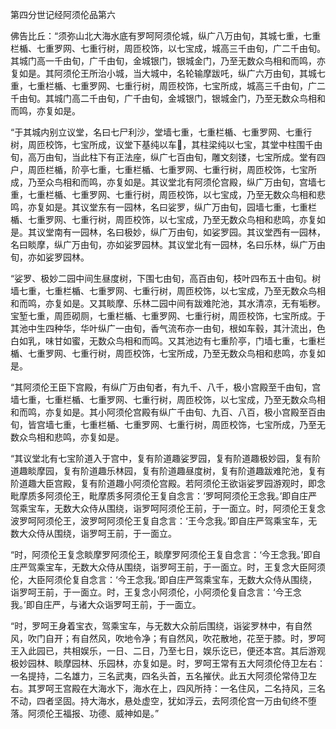   第四分世记经阿须伦品第六

  佛告比丘：“须弥山北大海水底有罗呵阿须伦城，纵广八万由旬，其城七重，七重栏楯、七重罗网、七重行树，周匝校饰，以七宝成，城高三千由旬，广二千由旬。其城门高一千由旬，广千由旬，金城银门，银城金门，乃至无数众鸟相和而鸣，亦复如是。其阿须伦王所治小城，当大城中，名轮输摩跋吒，纵广六万由旬，其城七重，七重栏楯、七重罗网、七重行树，周匝校饰，七宝所成，城高三千由旬，广二千由旬。其城门高二千由旬，广千由旬，金城银门，银城金门，乃至无数众鸟相和而鸣，亦复如是。

  “于其城内别立议堂，名曰七尸利沙，堂墙七重，七重栏楯、七重罗网、七重行树，周匝校饰，七宝所成，议堂下基纯以车𤦲，其柱梁纯以七宝，其堂中柱围千由旬，高万由旬，当此柱下有正法座，纵广七百由旬，雕文刻镂，七宝所成。堂有四户，周匝栏楯，阶亭七重，七重栏楯、七重罗网、七重行树，周匝校饰，七宝所成，乃至众鸟相和而鸣，亦复如是。其议堂北有阿须伦宫殿，纵广万由旬，宫墙七重，七重栏楯、七重罗网、七重行树，周匝校饰，以七宝成，乃至无数众鸟相和悲鸣，亦复如是。其议堂东有一园林，名曰娑罗，纵广万由旬，园墙七重，七重栏楯、七重罗网、七重行树，周匝校饰，以七宝成，乃至无数众鸟相和悲鸣，亦复如是。其议堂南有一园林，名曰极妙，纵广万由旬，如娑罗园。其议堂西有一园林，名曰睒摩，纵广万由旬，亦如娑罗园林。其议堂北有一园林，名曰乐林，纵广万由旬，亦如娑罗园林。

  “娑罗、极妙二园中间生昼度树，下围七由旬，高百由旬，枝叶四布五十由旬。树墙七重，七重栏楯、七重罗网、七重行树，周匝校饰，以七宝成，乃至无数众鸟相和而鸣，亦复如是。又其睒摩、乐林二园中间有跋难陀池，其水清凉，无有垢秽。宝堑七重，周匝砌厕，七重栏楯、七重罗网、七重行树，周匝校饰，七宝所成。于其池中生四种华，华叶纵广一由旬，香气流布亦一由旬，根如车毂，其汁流出，色白如乳，味甘如蜜，无数众鸟相和而鸣。又其池边有七重阶亭，门墙七重，七重栏楯、七重罗网、七重行树，周匝校饰，七宝所成，乃至无数众鸟相和悲鸣，亦复如是。

  “其阿须伦王臣下宫殿，有纵广万由旬者，有九千、八千，极小宫殿至千由旬，宫墙七重，七重栏楯、七重罗网、七重行树，周匝校饰，以七宝成，乃至无数众鸟相和而鸣，亦复如是。其小阿须伦宫殿有纵广千由旬、九百、八百，极小宫殿至百由旬，皆宫墙七重，七重栏楯、七重罗网、七重行树，周匝校饰，七宝所成，乃至无数众鸟相和悲鸣，亦复如是。

  “其议堂北有七宝阶道入于宫中，复有阶道趣娑罗园，复有阶道趣极妙园，复有阶道趣睒摩园，复有阶道趣乐林园，复有阶道趣昼度树，复有阶道趣跋难陀池，复有阶道趣大臣宫殿，复有阶道趣小阿须伦宫殿。若阿须伦王欲诣娑罗园游观时，即念毗摩质多阿须伦王，毗摩质多阿须伦王复自念言：‘罗呵阿须伦王念我。’即自庄严驾乘宝车，无数大众侍从围绕，诣罗呵阿须伦王前，于一面立。时，阿须伦王复念波罗呵阿须伦王，波罗呵阿须伦王复自念言：‘王今念我。’即自庄严驾乘宝车，无数大众侍从围绕，诣罗呵王前，于一面立。

  “时，阿须伦王复念睒摩罗阿须伦王，睒摩罗阿须伦王复自念言：‘今王念我。’即自庄严驾乘宝车，无数大众侍从围绕，诣罗呵王前，于一面立。时，王复念大臣阿须伦，大臣阿须伦复自念言：‘今王念我。’即自庄严驾乘宝车，无数大众侍从围绕，诣罗呵王前，于一面立。时，王复念小阿须伦，小阿须伦复自念言：‘今王念我。’即自庄严，与诸大众诣罗呵王前，于一面立。

  “时，罗呵王身着宝衣，驾乘宝车，与无数大众前后围绕，诣娑罗林中，有自然风，吹门自开；有自然风，吹地令净；有自然风，吹花散地，花至于膝。时，罗呵王入此园已，共相娱乐，一日、二日，乃至七日，娱乐讫已，便还本宫。其后游观极妙园林、睒摩园林、乐园林，亦复如是。时，罗呵王常有五大阿须伦侍卫左右：一名提持，二名雄力，三名武夷，四名头首，五名摧伏。此五大阿须伦常侍卫左右。其罗呵王宫殿在大海水下，海水在上，四风所持：一名住风，二名持风，三名不动，四者坚固。持大海水，悬处虚空，犹如浮云，去阿须伦宫一万由旬终不堕落。阿须伦王福报、功德、威神如是。”

